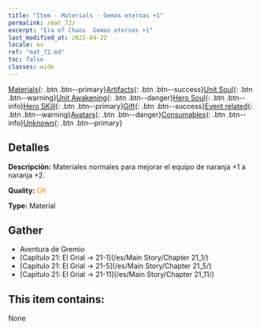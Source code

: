 ```yaml
---
title: "Item - Materials - Gemas eternas +1"
permalink: /mat_72/
excerpt: "Era of Chaos  Gemas eternas +1"
last_modified_at: 2021-04-22
locale: es
ref: "mat_72.md"
toc: false
classes: wide
---
```

 [Materials](/ItemsES/){: .btn .btn--primary}[Artifacts](/ItemsES/Artifacts/){: .btn .btn--success}[Unit Soul](/ItemsES/UnitSoul/){: .btn .btn--warning}[Unit Awakening](/ItemsES/UnitAwakening/){: .btn .btn--danger}[Hero Soul](/ItemsES/HeroSoul/){: .btn .btn--info}[Hero SKill](/ItemsES/HeroSkill/){: .btn .btn--primary}[Gift](/ItemsES/Gift/){: .btn .btn--success}[Event related](/ItemsES/Events/){: .btn .btn--warning}[Avatars](/ItemsES/Avatars/){: .btn .btn--danger}[Consumables](/ItemsES/Consumables/){: .btn .btn--info}[Unknown](/ItemsES/Unknown/){: .btn .btn--primary}

## Detalles
 **Descripción:** Materiales normales para mejorar el equipo de naranja +1 a naranja +2.

 **Quality:** <span style="color: #FF8C00">OK</span>

 **Type:** Material

## Gather

*    Aventura de Gremio 
*    [Capítulo 21: El Grial -> 21-1](/es/Main Story/Chapter 21_1/) 
*    [Capítulo 21: El Grial -> 21-5](/es/Main Story/Chapter 21_5/) 
*    [Capítulo 21: El Grial -> 21-11](/es/Main Story/Chapter 21_11/) 

## This item contains:

  None

